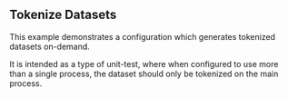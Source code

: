 ## Tokenize Datasets

This example demonstrates a configuration which generates tokenized datasets on-demand.  

It is intended as a type of unit-test, where when configured to use more than a single process, the dataset should only be tokenized on the main process.